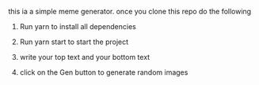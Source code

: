 this ia a simple meme generator.
once you clone this repo do the following

1. Run yarn to install all dependencies

2. Run yarn start to start the project

3. write your top text and your bottom text

4. click on the Gen button to generate random images
